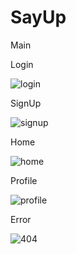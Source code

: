 # SayUp


Main



Login

![login](https://github.com/nixs-dev/Polls/assets/57874746/09aba7e7-c901-4756-ae85-d78a62b40a6b)


SignUp

![signup](https://github.com/nixs-dev/Polls/assets/57874746/1447724d-bda3-4bf7-850f-2ed874150cd1)


Home

![home](https://github.com/nixs-dev/Polls/assets/57874746/67bca9f4-1607-47bd-8c71-612a1c740475)


Profile

![profile](https://github.com/nixs-dev/Polls/assets/57874746/df4f5ed4-0367-438f-8b53-b04ff2cd8536)

Error

![404](https://github.com/nixs-dev/Polls/assets/57874746/a859529e-8e9d-46c5-99a3-1b46bb393c93)
